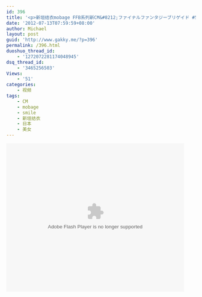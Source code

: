 ```yaml
---
id: 396
title: '<p>新垣结衣mobage FFB系列新CM&#8212;ファイナルファンタジーブリゲイド #5「人見知り」篇</p>'
date: '2012-07-13T07:59:59+08:00'
author: Michael
layout: post
guid: 'http://www.gakky.me/?p=396'
permalink: /396.html
duoshuo_thread_id:
    - '1272072281174048945'
dsq_thread_id:
    - '3465256503'
Views:
    - '51'
categories:
    - 视频
tags:
    - CM
    - mobage
    - smile
    - 新垣结衣
    - 日本
    - 美女
---
```


<object height="394" width="473"><param name="allowscriptaccess" value="sameDomain"></param><param name="wmode" value="transparent"></param><param name="movie" value="http://www.tudou.com/v/147011147/v.swf"></param><param name="allowfullscreen" value="true"></param><embed allowfullscreen="true" allowscriptaccess="sameDomain" height="394" src="http://www.tudou.com/v/147011147/v.swf" type="application/x-shockwave-flash" width="473" wmode="transparent"></embed></object>